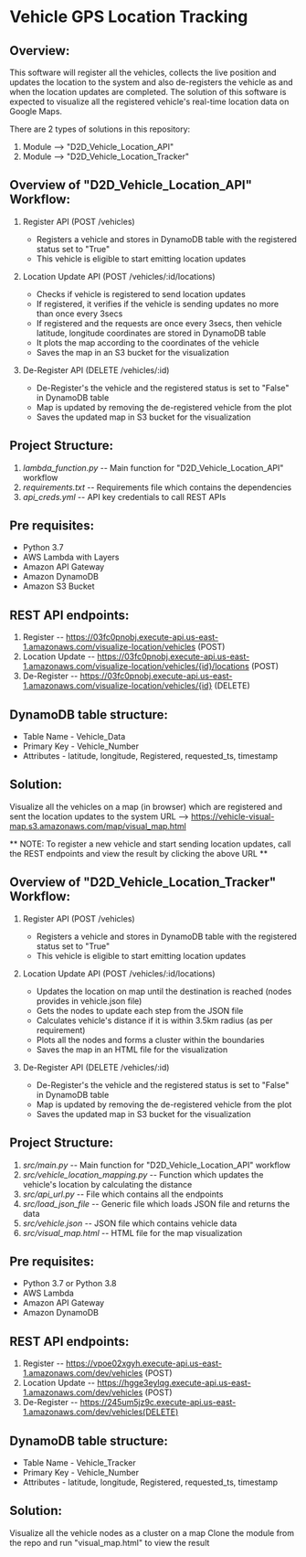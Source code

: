 # Vehicle GPS Location Tracking

Overview:
------------------------------------------------------------------------------------

This software will register all the vehicles, collects the live position and updates the location to the system and also de-registers the vehicle as and when the location updates are completed. The solution of this software is expected to visualize all the registered vehicle's real-time location data on Google Maps.

There are 2 types of solutions in this repository:
1. Module --> "D2D_Vehicle_Location_API"
2. Module --> "D2D_Vehicle_Location_Tracker"

Overview of "D2D_Vehicle_Location_API" Workflow:
------------------------------------------------------------------------------------

1. Register API (POST /vehicles)
    * Registers a vehicle and stores in DynamoDB table with the registered status set to "True"
    * This vehicle is eligible to start emitting location updates
    
2. Location Update API (POST /vehicles/:id/locations)
    * Checks if vehicle is registered to send location updates
    * If registered, it verifies if the vehicle is sending updates no more than once every 3secs
    * If registered and the requests are once every 3secs, then vehicle latitude, longitude coordinates are stored in DynamoDB table
    * It plots the map according to the coordinates of the vehicle
    * Saves the map in an S3 bucket for the visualization
    
3. De-Register API (DELETE /vehicles/:id)
    * De-Register's the vehicle and the registered status is set to "False" in DynamoDB table
    * Map is updated by removing the de-registered vehicle from the plot
    * Saves the updated map in S3 bucket for the visualization
    
    
Project Structure:
--------------------------------------------------------------------------------------

1. _lambda_function.py_ -- Main function for "D2D_Vehicle_Location_API" workflow
2. _requirements.txt_ -- Requirements file which contains the dependencies
3. _api_creds.yml_ -- API key credentials to call REST APIs


Pre requisites:
---------------------------------------------------------------------------------------

* Python 3.7
* AWS Lambda with Layers
* Amazon API Gateway
* Amazon DynamoDB
* Amazon S3 Bucket

REST API endpoints:
---------------------------------------------------------------------------------------

1. Register -- https://03fc0pnobj.execute-api.us-east-1.amazonaws.com/visualize-location/vehicles (POST)
2. Location Update -- https://03fc0pnobj.execute-api.us-east-1.amazonaws.com/visualize-location/vehicles/{id}/locations (POST)
3. De-Register -- https://03fc0pnobj.execute-api.us-east-1.amazonaws.com/visualize-location/vehicles/{id} (DELETE)
  
  
DynamoDB table structure:
---------------------------------------------------------------------------------------

* Table Name - Vehicle_Data
* Primary Key - Vehicle_Number
* Attributes - latitude, longitude, Registered, requested_ts, timestamp


Solution:
---------------------------------------------------------------------------------------

Visualize all the vehicles on a map (in browser) which are registered and sent the location updates to the system
URL --> https://vehicle-visual-map.s3.amazonaws.com/map/visual_map.html

** NOTE: To register a new vehicle and start sending location updates, call the REST endpoints and view the result by clicking the above URL **



Overview of "D2D_Vehicle_Location_Tracker" Workflow:
------------------------------------------------------------------------------------

1. Register API (POST /vehicles)
    * Registers a vehicle and stores in DynamoDB table with the registered status set to "True"
    * This vehicle is eligible to start emitting location updates
    
2. Location Update API (POST /vehicles/:id/locations)
    * Updates the location on map until the destination is reached (nodes provides in vehicle.json file)
    * Gets the nodes to update each step from the JSON file
    * Calculates vehicle's distance if it is within 3.5km radius (as per requirement)
    * Plots all the nodes and forms a cluster within the boundaries
    * Saves the map in an HTML file for the visualization
    
3. De-Register API (DELETE /vehicles/:id)
    * De-Register's the vehicle and the registered status is set to "False" in DynamoDB table
    * Map is updated by removing the de-registered vehicle from the plot
    * Saves the updated map in S3 bucket for the visualization
    
    
Project Structure:
--------------------------------------------------------------------------------------

1. _src/main.py_ -- Main function for "D2D_Vehicle_Location_API" workflow
2. _src/vehicle_location_mapping.py_ -- Function which updates the vehicle's location by calculating the distance
3. _src/api_url.py_ -- File which contains all the endpoints
4. _src/load_json_file_ -- Generic file which loads JSON file and returns the data
5. _src/vehicle.json_ -- JSON file which contains vehicle data
6. _src/visual_map.html_ -- HTML file for the map visualization


Pre requisites:
---------------------------------------------------------------------------------------

* Python 3.7 or Python 3.8
* AWS Lambda
* Amazon API Gateway
* Amazon DynamoDB

REST API endpoints:
---------------------------------------------------------------------------------------

1. Register -- https://vpoe02xgyh.execute-api.us-east-1.amazonaws.com/dev/vehicles (POST)
2. Location Update -- https://hgge3eylqg.execute-api.us-east-1.amazonaws.com/dev/vehicles (POST)
3. De-Register -- https://245um5jz9c.execute-api.us-east-1.amazonaws.com/dev/vehicles(DELETE)
  
  
DynamoDB table structure:
---------------------------------------------------------------------------------------

* Table Name - Vehicle_Tracker
* Primary Key - Vehicle_Number
* Attributes - latitude, longitude, Registered, requested_ts, timestamp


Solution:
---------------------------------------------------------------------------------------

Visualize all the vehicle nodes as a cluster on a map
Clone the module from the repo and run "visual_map.html" to view the result
